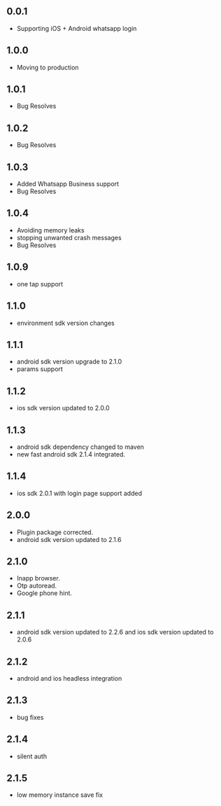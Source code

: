 ## 0.0.1

* Supporting iOS + Android whatsapp login

## 1.0.0

* Moving to production

## 1.0.1

* Bug Resolves

## 1.0.2

* Bug Resolves

## 1.0.3

* Added Whatsapp Business support
* Bug Resolves

## 1.0.4

* Avoiding memory leaks
* stopping unwanted crash messages
* Bug Resolves

## 1.0.9

* one tap support

## 1.1.0

* environment sdk version changes

## 1.1.1

* android sdk version upgrade to 2.1.0
* params support

## 1.1.2
* ios sdk version updated to 2.0.0

## 1.1.3
* android sdk dependency changed to maven
* new fast android sdk 2.1.4 integrated.

## 1.1.4
* ios sdk 2.0.1 with login page support added

## 2.0.0
* Plugin package corrected.
* android sdk version updated to 2.1.6

## 2.1.0
* Inapp browser.
* Otp autoread.
* Google phone hint.

## 2.1.1
* android sdk version updated to 2.2.6 and ios sdk version updated to 2.0.6

## 2.1.2
* android and ios headless integration

## 2.1.3
* bug fixes

## 2.1.4
* silent auth

## 2.1.5
* low memory instance save fix